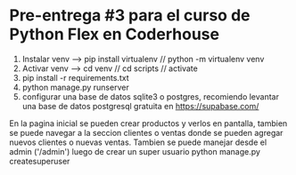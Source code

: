# Pre-entrega #3 para el curso de Python Flex en Coderhouse

1. Instalar venv  --> pip install virtualenv   //  python -m virtualenv venv
2. Activar venv --> cd venv // cd scripts // activate
3. pip install -r requirements.txt
4. python manage.py runserver
5. configurar una base de datos sqlite3 o postgres, recomiendo levantar una base de datos postgresql gratuita en https://supabase.com/

En la pagina inicial se pueden crear productos y verlos en pantalla, tambien se puede navegar a la seccion clientes o ventas donde se pueden agregar nuevos clientes o nuevas ventas.
Tambien se puede manejar desde el admin ('/admin') luego de crear un super usuario  python manage.py createsuperuser

